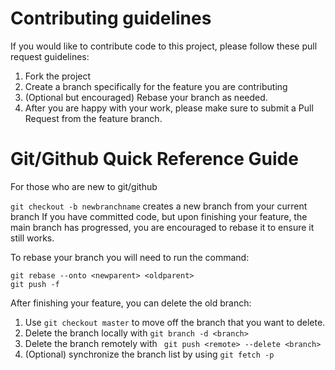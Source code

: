 # Contributing guidelines

If you would like to contribute code to this project, please follow these pull request guidelines:

1. Fork the project
2. Create a branch specifically for the feature you are contributing
3. (Optional but encouraged) Rebase your branch as needed.
4. After you are happy with your work, please make sure to submit a Pull Request from the feature branch.

# Git/Github Quick Reference Guide

For those who are new to git/github

`git checkout -b newbranchname` creates a new branch from your current branch
If you have committed code, but upon finishing your feature, the main branch has progressed, you are encouraged to rebase it to ensure it still works.

To rebase your branch you will need to run the command:

```
git rebase --onto <newparent> <oldparent>
git push -f

```

After finishing your feature, you can delete the old branch:

1.  Use `git checkout master` to move off the branch that you want to delete.
2.  Delete the branch locally with `git branch -d <branch>`
3.  Delete the branch remotely with ` git push <remote> --delete <branch>`
4.  (Optional) synchronize the branch list by using `git fetch -p`
